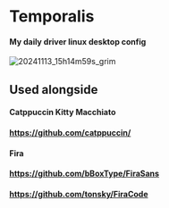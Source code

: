 # Temporalis
#### My daily driver linux desktop config
![20241113_15h14m59s_grim](https://github.com/user-attachments/assets/5cc26fb8-a309-4878-ab5c-3593c8508d39)
## Used alongside
#### Catppuccin Kitty Macchiato
####   https://github.com/catppuccin/
#### Fira
####   https://github.com/bBoxType/FiraSans
####   https://github.com/tonsky/FiraCode
